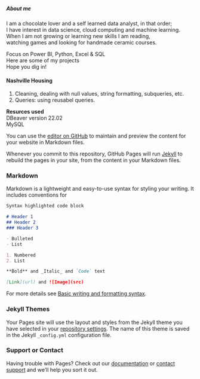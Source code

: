 ##### About me 
I am a chocolate lover and a self learned data analyst, in that order;                                                           
I have interest in data science, cloud computing and machine learning.                         
When I am not growing or learning new skills I am reading,                                 
watching games and looking for handmade ceramic courses.                   
                       
Focus on Power BI, Python, Excel & SQL                              
Here are some of my projects                                 
Hope you dig in!                       
                                      
                                       
                
                
                
#### Nashville Housing                    
1. Cleaning, dealing with null values, string formatting, subqueries, etc. 
2. Queries: using reusabel queries. 
 
**Resurces used**        
DBeaver version 22.02                   
MySQL
                              
                              
You can use the [editor on GitHub](https://github.com/ArjNil/portfolio/edit/main/README.md) to maintain and preview the content for your website in Markdown files.

Whenever you commit to this repository, GitHub Pages will run [Jekyll](https://jekyllrb.com/) to rebuild the pages in your site, from the content in your Markdown files.

### Markdown

Markdown is a lightweight and easy-to-use syntax for styling your writing. It includes conventions for

```markdown
Syntax highlighted code block

# Header 1
## Header 2
### Header 3

- Bulleted
- List

1. Numbered
2. List

**Bold** and _Italic_ and `Code` text

[Link](url) and ![Image](src)
```

For more details see [Basic writing and formatting syntax](https://docs.github.com/en/github/writing-on-github/getting-started-with-writing-and-formatting-on-github/basic-writing-and-formatting-syntax).

### Jekyll Themes

Your Pages site will use the layout and styles from the Jekyll theme you have selected in your [repository settings](https://github.com/ArjNil/portfolio/settings/pages). The name of this theme is saved in the Jekyll `_config.yml` configuration file.

### Support or Contact

Having trouble with Pages? Check out our [documentation](https://docs.github.com/categories/github-pages-basics/) or [contact support](https://support.github.com/contact) and we’ll help you sort it out.
